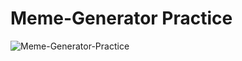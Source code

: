 # Meme-Generator Practice
![Meme-Generator-Practice](https://github.com/Debiday/scrimba-react/blob/master/meme-generator/public/meme-gen-gif.gif)
